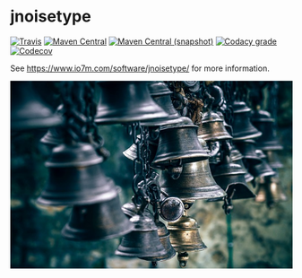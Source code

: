 jnoisetype
===

[![Travis](https://img.shields.io/travis/io7m/jnoisetype.png?style=flat-square)](https://travis-ci.org/io7m/jnoisetype)
[![Maven Central](https://img.shields.io/maven-central/v/com.io7m.jnoisetype/com.io7m.jnoisetype.png?style=flat-square)](http://search.maven.org/#search%7Cga%7C1%7Cg%3A%22com.io7m.jnoisetype%22)
[![Maven Central (snapshot)](https://img.shields.io/nexus/s/https/oss.sonatype.org/com.io7m.jnoisetype/com.io7m.jnoisetype.svg?style=flat-square)](https://oss.sonatype.org/content/repositories/snapshots/com/io7m/jnoisetype/)
[![Codacy grade](https://img.shields.io/codacy/grade/08f7f97bf2fa436086ce35b9a1a5a5b2.png?style=flat-square)](https://www.codacy.com/app/github_79/jnoisetype)
[![Codecov](https://img.shields.io/codecov/c/github/io7m/jnoisetype.png?style=flat-square)](https://codecov.io/gh/io7m/jnoisetype)

See https://www.io7m.com/software/jnoisetype/ for more information.

![jnoisetype](./src/site/resources/jnoisetype.jpg?raw=true)
